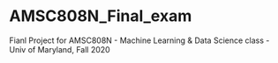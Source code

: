 # AMSC808N_Final_exam
Fianl Project for AMSC808N - Machine Learning &amp; Data Science class - Univ of Maryland, Fall 2020
